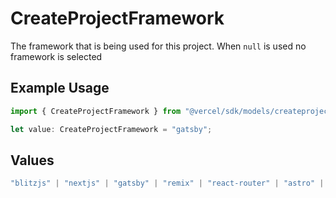 # CreateProjectFramework

The framework that is being used for this project. When `null` is used no framework is selected

## Example Usage

```typescript
import { CreateProjectFramework } from "@vercel/sdk/models/createprojectop.js";

let value: CreateProjectFramework = "gatsby";
```

## Values

```typescript
"blitzjs" | "nextjs" | "gatsby" | "remix" | "react-router" | "astro" | "hexo" | "eleventy" | "docusaurus-2" | "docusaurus" | "preact" | "solidstart-1" | "solidstart" | "dojo" | "ember" | "vue" | "scully" | "ionic-angular" | "angular" | "polymer" | "svelte" | "sveltekit" | "sveltekit-1" | "ionic-react" | "create-react-app" | "gridsome" | "umijs" | "sapper" | "saber" | "stencil" | "nuxtjs" | "redwoodjs" | "hugo" | "jekyll" | "brunch" | "middleman" | "zola" | "hydrogen" | "vite" | "vitepress" | "vuepress" | "parcel" | "fasthtml" | "sanity-v3" | "sanity" | "storybook" | "nitro"
```